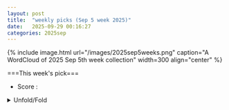 ```yaml
---
layout: post
title:  "weekly picks (Sep 5 week 2025)"
date:   2025-09-29 00:16:27
categories: 2025sep
---
```


{% include image.html url="/images/2025sep5weeks.png" caption="A WordCloud of 2025 Sep 5th week collection" width=300 align="center" %}




===This week's pick===


* Score : 



<details>
  <summary> Unfold/Fold </summary>
  {% capture markdowncontent %}

---
10/02


1. **[s41467-025-63833-0](https://www.nature.com/articles/s41467-025-63833-0)** Twisted bilayer Ice as a new class of hydrogen-bonding moiré materials (Nature Communications)

1. **[s42005-025-02301-z](https://www.nature.com/articles/s42005-025-02301-z)** Elastic bound states in the continuum with multi-polarization hybridization (Communications Physics)

1. **[s41563-025-02360-1](https://www.nature.com/articles/s41563-025-02360-1)** Large moiré superstructure of stacked incommensurate charge density waves (Nature Materials)

1. **[s41586-025-09524-8](https://www.nature.com/articles/s41586-025-09524-8)** Spin squeezing in an ensemble of nitrogen–vacancy centres in diamond (Nature)

1. **[d41586-025-02968-y](https://www.nature.com/articles/d41586-025-02968-y)** Quantum correlations enhance the sensitivity of room-temperature sensors (Nature)

1. **[s41598-025-21913-7](https://www.nature.com/articles/s41598-025-21913-7)** Correction: Exchange-bias and magnetic anisotropy fields in core–shell ferrite nanoparticles (Scientific Reports)





1. **[vmd7-twd5](http://link.aps.org/doi/10.1103/vmd7-twd5)** Heisenberg-Limited Quantum Metrology without Ancillae (PRL)

1. **[bnkn-4p3f](http://link.aps.org/doi/10.1103/bnkn-4p3f)** Indefinite Causal Order and Quantum Coordinates (PRL)

1. **[j3zk-z17h](http://link.aps.org/doi/10.1103/j3zk-z17h)** Tidal Resonance in Binary Neutron Star Inspirals: A High-Precision Study in Numerical Relativity (PRL)



1. **[y29y-f63h](http://link.aps.org/doi/10.1103/y29y-f63h)** Surface Wave Electron Acceleration from Flat Foils at Parallel Laser Incidence (PRL)

1. **[fz3h-6jdx](http://link.aps.org/doi/10.1103/fz3h-6jdx)** Observation of Anisotropic Dispersive Dark-Exciton Dynamics in CrSBr (PRL)

1. **[r22l-y2rr](http://link.aps.org/doi/10.1103/r22l-y2rr)** Emergent Inductance from Chiral Orbital Currents in a Bulk Ferrimagnet (PRL)

1. **[rwd7-92z9](http://link.aps.org/doi/10.1103/rwd7-92z9)** Quantum Anomalous Hall Effects and Emergent SU(2) Hall Ferromagnets at Fractional Filling of Helical Trilayer Graphene (PRL)

1. **[smkf-k7wq](http://link.aps.org/doi/10.1103/smkf-k7wq)** Dichotomy in Low- and High-Energy Band Renormalizations in Trilayer Nickelate La4Ni3O10: A Comparison with Cuprates (PRL)

1. **[dvlz-93t8](http://link.aps.org/doi/10.1103/dvlz-93t8)** Ultrafast Nonequilibrium Enhancement of Electron-Phonon Interaction in 2H−MoTe2 (PRL)

1. **[f5x9-wp3g](http://link.aps.org/doi/10.1103/f5x9-wp3g)** Theory of Reversed Ripening in Active Phase Separating Systems (PRL)

1. **[ss2g-kbpj](http://link.aps.org/doi/10.1103/ss2g-kbpj)** Light-Induced Phase Separation with Finite Wavelength Selection in Photophobic Microalgae (PRL)

1. **[pcmz-w776](http://link.aps.org/doi/10.1103/pcmz-w776)** High-Performance and Reliable Probabilistic Ising Machine Based on Simulated Quantum Annealing (PRX)






1. **[2510.00099v1](https://arxiv.org/abs/2510.00099)** Defect mediated quantum melting of charge ordered insulators (arXiv)

1. **[2510.00134v1](https://arxiv.org/abs/2510.00134)** Interplay of competing bond-order and loop-current fluctuations as a possible mechanism for superconductivity in kagome metals (arXiv)

1. **[2510.00153v1](https://arxiv.org/abs/2510.00153)** Anomalous diffusion in multichannel systems without a Levy distribution of disorder (arXiv)

1. **[2510.00204v1](https://arxiv.org/abs/2510.00204)** Bidirectional ultrafast control of charge density waves via phase competition (arXiv)

1. **[2510.00220v1](https://arxiv.org/abs/2510.00220)** Nonvolatile Switching of Magnetism via Gate-Induced Sliding in Tetralayer Graphene (arXiv)

1. **[2510.00284v1](https://arxiv.org/abs/2510.00284)** Dimerization in the SU(4) Heisenberg model on the cubic lattice: iPEPS study (arXiv)

1. **[2510.00305v1](https://arxiv.org/abs/2510.00305)** Gate-tunable Josephson parametric amplifiers based on semiconductor nanowires (arXiv)

1. **[2510.00341v1](https://arxiv.org/abs/2510.00341)** Magneto-Tunable Thermal Diode Based on Bulk Superconductor (arXiv)

1. **[2510.00385v1](https://arxiv.org/abs/2510.00385)** A poor man's theory of circular dichroism in single-wall carbon nanotubes (arXiv)

1. **[2510.00448v1](https://arxiv.org/abs/2510.00448)** Possibility of ferro-octupolar order in Ba2CaOsO6 assessed by X-ray magnetic dichroism measurements (arXiv)

1. **[2510.00556v1](https://arxiv.org/abs/2510.00556)** Excitons and Optical Response in Excitonic Insulator Candidate TiSe2 (arXiv)

1. **[2510.00575v1](https://arxiv.org/abs/2510.00575)** Field-free Superconducting Diode Effect in FeTe0.55Se0.45 (arXiv)

1. **[2510.00587v1](https://arxiv.org/abs/2510.00587)** Transition between 2D Symmetry Protected Topological Phases on a Klein Bottle (arXiv)

1. **[2510.00595v1](https://arxiv.org/abs/2510.00595)** Large superconducting diode effect driven by edge states in twisted iron-chalcogenide Josephson junctions (arXiv)

1. **[2510.00605v1](https://arxiv.org/abs/2510.00605)** Terahertz field-induced giant symmetry modulations in a van der Waals antiferromagnet (arXiv)

1. **[2510.00653v1](https://arxiv.org/abs/2510.00653)** Energy-density-driven ultrafast electronic excitations in a cuprate superconductor (arXiv)

1. **[2510.00672v1](https://arxiv.org/abs/2510.00672)** Temperature Dependence of the Response Functions of Graphene: Impact on Casimir and Casimi-Polder Forces in and out of Thermal Equilibrium (arXiv)

1. **[2510.00711v1](https://arxiv.org/abs/2510.00711)** An InAsSb surface quantum well with in-situ deposited Nb as a platform for semiconductor-superconductor hybrid devices (arXiv)

1. **[2510.00760v1](https://arxiv.org/abs/2510.00760)** Charge and Valley Hydrodynamics in the Quantum Hall Regime of Gapped Graphene (arXiv)

1. **[2510.00765v1](https://arxiv.org/abs/2510.00765)** Fast and Sensitive Readout of a Semiconductor Quantum Dot Using an In-Situ Microwave Resonator with Enhanced Gate Lever Arm (arXiv)

1. **[2510.00898v1](https://arxiv.org/abs/2510.00898)** The role of stacking and strain in mean-field magnetic moments of multilayer graphene (arXiv)

1. **[2510.00899v1](https://arxiv.org/abs/2510.00899)** On the mechanism of ferromagnetic resonance in ferromagnet-superconductor trilayers (arXiv)

1. **[2510.00921v1](https://arxiv.org/abs/2510.00921)** Non-Hermitian Skin Effect and Electronic Nonlocal Transport (arXiv)

1. **[2510.00940v1](https://arxiv.org/abs/2510.00940)** Anisotropic linear magnetoresistance in Dirac semimetal NiTe2 nanoflakes (arXiv)

1. **[2510.01053v1](https://arxiv.org/abs/2510.01053)** Interacting spin and charge density waves in kagome metal FeGe (arXiv)

1. **[2510.01058v1](https://arxiv.org/abs/2510.01058)** Temperature anomaly of the VSi and VC vacancy spin coherence time in 4H-SiC (arXiv)

1. **[2510.01075v1](https://arxiv.org/abs/2510.01075)** Spontaneous lattice distortion and crystal field effects in HoB4 (arXiv)

1. **[2510.01102v1](https://arxiv.org/abs/2510.01102)** Wave Packet Propagation through Graphene with Square and Triangular Patterned Circular Potential Scatterers (arXiv)

1. **[2510.01125v1](https://arxiv.org/abs/2510.01125)** Non-Hermitian Dynamics in Quantum Anomalous Hall Insulators (arXiv)

1. **[2510.01162v1](https://arxiv.org/abs/2510.01162)** Charge dynamics of individual conductance channels within a percolation network of a nano-patterned nanocrystal quantum dot solid (arXiv)

1. **[2510.00930v1](https://arxiv.org/abs/2510.00930)** Probing quantum advantage for solving the Fermi-Hubbard model with entropy benchmarking (arXiv)

1. **[2510.01066v1](https://arxiv.org/abs/2510.01066)** Nonperturbative fluctuation effects of charged bosonic fields: A quark-diquark model study at nonzero density (arXiv)

1. **[2510.01117v1](https://arxiv.org/abs/2510.01117)** From Bell Products to GHZ: Quantum Memories via Emergent Hamiltonians (arXiv)






---
10/01


1. **[s41567-025-03040-2](https://www.nature.com/articles/s41567-025-03040-2)** Gate-tunable double-dome superconductivity in twisted trilayer graphene (Nature Physics)

1. **[s41567-025-03034-0](https://www.nature.com/articles/s41567-025-03034-0)** Impact of low-energy spin fluctuations on the strange metal in a cuprate superconductor (Nature Physics)

1. **[s42005-025-02299-4](https://www.nature.com/articles/s42005-025-02299-4)** Topological fractal braiding of non-Hermitian bands (Communications Physics)

1. **[s42005-025-02294-9](https://www.nature.com/articles/s42005-025-02294-9)** Quantum geometric renormalization of the Hall coefficient and unconventional Hall resistivity in ZrTe<sub>5</sub> (Communications Physics)

1. **[s42005-025-02295-8](https://www.nature.com/articles/s42005-025-02295-8)** Spin supercurrent in parity-mixed superconductors with structural chirality (Communications Physics)

1. **[s42005-025-02274-z](https://www.nature.com/articles/s42005-025-02274-z)** Non-Hermitian strong bosonic clustering through interaction-induced caging (Communications Physics)

1. **[s42005-025-02296-7](https://www.nature.com/articles/s42005-025-02296-7)** Uncovering the underlying mechanisms of phase transitions in chiral active particles (Communications Physics)



1. **[g45c-ssfx](http://link.aps.org/doi/10.1103/g45c-ssfx)** Single-Ion Information Engine for Charging Quantum Battery (PRL)

1. **[6qqv-rl7q](http://link.aps.org/doi/10.1103/6qqv-rl7q)** Dark-Matter–Electron Detectors for Dark-Matter–Nucleon Interactions (PRL)

1. **[lbw1-kwd5](http://link.aps.org/doi/10.1103/lbw1-kwd5)** Partial-Wave Resolved Spin-Orbit Dynamics (PRL)

1. **[lcsm-xxty](http://link.aps.org/doi/10.1103/lcsm-xxty)** No Time for Surface Charge: How Bulk Conductivity Hides Charge Patterns from Kelvin Probe Force Microscopy in Contact-Electrified Surfaces (PRL)

1. **[yq1x-kxgm](http://link.aps.org/doi/10.1103/yq1x-kxgm)** Anyon Braiding on the Single Edge of a Fractional Quantum Hall State (PRL)

1. **[ttwf-qgz4](http://link.aps.org/doi/10.1103/ttwf-qgz4)** Terahertz-Induced Tunnel Ionization Drives Coherent Raman-Active Phonon in Bismuth (PRL)

1. **[sqbn-vtcj](http://link.aps.org/doi/10.1103/sqbn-vtcj)** Strongly Entangled Kondo and Kagome Lattices and the Emergent Magnetic Ground State in Heavy-Fermion Kagome Metal YbV6Sn6 (PRL)

1. **[fb2r-qdq7](http://link.aps.org/doi/10.1103/fb2r-qdq7)** Pushing Photons with Electrons: Observation of the Polariton Drag Effect (PRL)

1. **[Physics.18.s122](http://link.aps.org/doi/10.1103/Physics.18.s122)** Charge Transfer Happens Too Fast to See (Physics)




1. **[2509.25251v1](https://arxiv.org/abs/2509.25251)** Metal-insulator transition in a CuO chain created by Kondo interaction (arXiv)

1. **[2509.25316v1](https://arxiv.org/abs/2509.25316)** Topological non-Abelian Gauge Structures in Cayley-Schreier Lattices (arXiv)

1. **[2509.25318v1](https://arxiv.org/abs/2509.25318)** Strong-coupling superconductivity near Gross-Neveu quantum criticality in Dirac systems (arXiv)

1. **[2509.25322v1](https://arxiv.org/abs/2509.25322)** The Sound of Electrons Shattering: Current Noise Composition Laws for Electron Fractionalization (arXiv)

1. **[2509.25330v1](https://arxiv.org/abs/2509.25330)** Chiral charge conservation and ballistic magnetotransport in a disordered Weyl semimetal (arXiv)

1. **[2509.25344v1](https://arxiv.org/abs/2509.25344)** Origin of Spin Stripes in Bilayer Nickelate La3Ni2O7 (arXiv)

1. **[2509.25423v1](https://arxiv.org/abs/2509.25423)** Electropolishing-Induced Topographic Defects in Niobium: Insights and Implications for Superconducting Radio Frequency Applications (arXiv)

1. **[2509.25635v1](https://arxiv.org/abs/2509.25635)** Quantum geometric origins of the orbital degrees of freedom of hybrid bosonic quasiparticles in magnetic systems (arXiv)

1. **[2509.25691v1](https://arxiv.org/abs/2509.25691)** Electric-field control of pure spin photocurrent in germanene (arXiv)

1. **[2509.25703v1](https://arxiv.org/abs/2509.25703)** Probing phase transitions in non-Hermitian systems with quantum entanglement (arXiv)

1. **[2509.25761v1](https://arxiv.org/abs/2509.25761)** Schwinger boson theory for S=1 Kitaev quantum spin liquids (arXiv)

1. **[2509.25772v1](https://arxiv.org/abs/2509.25772)** Effect of Deposition Pressure on the Superconductivity of Ti40V60 Alloy Thin Films (arXiv)

1. **[2509.25797v1](https://arxiv.org/abs/2509.25797)** Growth Optimization of MoSi Thin Film and Measurement of Transport Critical Current Density of its Meander Structure (arXiv)

1. **[2509.25823v1](https://arxiv.org/abs/2509.25823)** Superconducting gap structures in wallpaper fermion systems (arXiv)

1. **[2509.26105v1](https://arxiv.org/abs/2509.26105)** Anisotropic antiferromagnetic order in EuPd3Si2 (arXiv)

1. **[2509.26151v1](https://arxiv.org/abs/2509.26151)** Spin-supersolidity induced quantum criticality and magnetocaloric effect in the triangular-lattice antiferromagnet Rb2Co(SeO3)2 (arXiv)

1. **[2509.26176v1](https://arxiv.org/abs/2509.26176)** Symmetry restoration in a fast scrambling system (arXiv)

1. **[2509.26228v1](https://arxiv.org/abs/2509.26228)** From Shapiro steps to photon-assisted tunneling in microwave-driven atomic-scale Josephson junctions with a single (magnetic) adatom (arXiv)

1. **[2509.26285v1](https://arxiv.org/abs/2509.26285)** Neel vector and Rashba SOC effects on RKKY interaction in 2D d-wave altermagnets (arXiv)

1. **[2509.26320v1](https://arxiv.org/abs/2509.26320)** Magnetic phase transitions protected by topological quantum geometry transitions: effects of electron-electron interactions in the Creutz ladder system (arXiv)

1. **[2509.26387v1](https://arxiv.org/abs/2509.26387)** Efficient heat-energy conversion from a non-thermal Tomonaga-Luttinger liquid (arXiv)

1. **[2509.26447v1](https://arxiv.org/abs/2509.26447)** Non-local edge mode hybridization in the long-range interacting Kitaev chain (arXiv)

1. **[2509.26472v1](https://arxiv.org/abs/2509.26472)** Half-filled metal and molecular-orbital-mediated pairing in cuprate (arXiv)

1. **[2509.26478v1](https://arxiv.org/abs/2509.26478)** YbCu1.14Se2: an exchange disordered 2D triangular random singlet phase? (arXiv)

1. **[2509.26596v1](https://arxiv.org/abs/2509.26596)** Orbital altermagnetism on the kagome lattice and possible application to AV3Sb5 (arXiv)

1. **[2509.26607v1](https://arxiv.org/abs/2509.26607)** Projected Holstein-Primakoff boson representation of quantum spins for spin wave theory (arXiv)

1. **[2509.26620v1](https://arxiv.org/abs/2509.26620)** Amplified response of cavity-coupled quantum-critical systems (arXiv)

1. **[2509.26638v1](https://arxiv.org/abs/2509.26638)** Intrinsic Nernst Effect from Berry Curvature in Superconductors (arXiv)

1. **[2509.22241v1](https://arxiv.org/abs/2509.22241)** Antiferromagnetic domain walls under spin-orbit torque (arXiv)

1. **[2509.25303v1](https://arxiv.org/abs/2509.25303)** High-efficiency Pt75Au25-based spintronic terahertz emitters (arXiv)

1. **[2509.25326v1](https://arxiv.org/abs/2509.25326)** Error detection without post-selection in adaptive quantum circuits (arXiv)

1. **[2509.25331v1](https://arxiv.org/abs/2509.25331)** Krylov Winding and Emergent Coherence in Operator Growth Dynamics (arXiv)

1. **[2509.25333v1](https://arxiv.org/abs/2509.25333)** Static magnetic control of light emission in plasmonic nanojunctions (arXiv)

1. **[2509.25336v1](https://arxiv.org/abs/2509.25336)** Renormalization of Chern-Simons Wilson Loops via Flux Quantization in Cohomotopy (arXiv)

1. **[2509.25342v1](https://arxiv.org/abs/2509.25342)** Quantum process tomography of a compressed time evolution circuit on superconducting quantum processors (arXiv)

1. **[2509.25679v1](https://arxiv.org/abs/2509.25679)** Charge Transfer States in Donor Acceptor Bulk Heterojunctions as Triplet Triplet Annihilation Sensitizer for Solid-State Photon Upconversion (arXiv)

1. **[2509.26095v1](https://arxiv.org/abs/2509.26095)** The diffusion-driven orthorhombic to tetragonal transition in YBa2Cu3O7 derived with a machine learning interatomic potential (arXiv)

1. **[2509.26104v1](https://arxiv.org/abs/2509.26104)** Spatiotemporal Raman Probing of Molecular Transport in sub-2-nm Plasmonic Quasi-2D Nanochannels (arXiv)

1. **[2509.26206v1](https://arxiv.org/abs/2509.26206)** Anderson localization: a density matrix approach (arXiv)

1. **[2509.26274v1](https://arxiv.org/abs/2509.26274)** Zeta expansion for long-range interactions under periodic boundary conditions with applications to micromagnetics (arXiv)

1. **[2509.26349v1](https://arxiv.org/abs/2509.26349)** Microwave-to-Optical Quantum Transduction of Photons for Quantum Interconnects (arXiv)

1. **[2509.26561v1](https://arxiv.org/abs/2509.26561)** Consequences of symmetry-breaking on conformal defect data (arXiv)





---
09/30

1. **[s41467-025-63578-w](https://www.nature.com/articles/s41467-025-63578-w)** Critical fluctuations and noise spectra in two-dimensional Fe<sub>3</sub>GeTe<sub>2</sub> magnets (Nature Communications)

1. **[s42005-025-02185-z](https://www.nature.com/articles/s42005-025-02185-z)** Near room-temperature magnetic nodal-line semiconductors in technetium-based self-intercalated van der Waals ferrimagnets (Communications Physics)

1. **[s42005-025-02292-x](https://www.nature.com/articles/s42005-025-02292-x)** Generalized reciprocal diffractive imaging for reference-free, single-shot quantitative phase microscopy (Communications Physics)

1. **[s42005-025-02293-w](https://www.nature.com/articles/s42005-025-02293-w)** Non-Markovian multiphoton chiral dynamics with giant systems (Communications Physics)




1. **[21t1-dqn6](http://link.aps.org/doi/10.1103/21t1-dqn6)** Characterizing the Multipartite Entanglement Structure of Non-Gaussian Continuous-Variable States with a Single Evolution Operator (PRL)

1. **[t78h-c9s3](http://link.aps.org/doi/10.1103/t78h-c9s3)** Classical Non-Markovian Noise in Symmetry-Preserving Quantum Dynamics (PRL)

1. **[dmfd-lgcq](http://link.aps.org/doi/10.1103/dmfd-lgcq)** Critically Slow Hilbert-Space Ergodicity in Quantum Morphic Drives (PRL)

1. **[3n8f-k8pl](http://link.aps.org/doi/10.1103/3n8f-k8pl)** Exponential Quantum Advantages for Practical Non-Hermitian Eigenproblems (PRL)

1. **[trj9-r9j8](http://link.aps.org/doi/10.1103/trj9-r9j8)** Condensates, Crystals, and Renormalons in the Gross-Neveu Model at Finite Density (PRL)

1. **[s9vl-7n24](http://link.aps.org/doi/10.1103/s9vl-7n24)** Most Stringent Bound on Electron Neutrino Mass Obtained with a Scalable Low-Temperature Microcalorimeter Array (PRL)



1. **[gyqw-d17z](http://link.aps.org/doi/10.1103/gyqw-d17z)** Observation of Two-Dimensional Branched Flow of Light (PRL)

1. **[c4v9-nd4b](http://link.aps.org/doi/10.1103/c4v9-nd4b)** Handedness Selection and Hysteresis of Chiral Orders in Crystals (PRL)

1. **[lm64-m3bn](http://link.aps.org/doi/10.1103/lm64-m3bn)** Machine Learning the Energetics of Electrified Solid-Liquid Interfaces (PRL)

1. **[rr3f-3zhd](http://link.aps.org/doi/10.1103/rr3f-3zhd)** Exchange Interaction in an InSb Quantum Well Measured with Landau-Level Tunneling Spectroscopy (PRL)

1. **[2fcg-zmwt](http://link.aps.org/doi/10.1103/2fcg-zmwt)** Multipolar Fermi Surface Deformations in Sr2RuO4 Probed by Resistivity and Sound Attenuation: A Window into Electron Viscosity and the Collision Operator (PRL)

1. **[14mp-263q](http://link.aps.org/doi/10.1103/14mp-263q)** Spin Transport Revealed by Spin Quantum Geometry (PRL)

1. **[qvd5-5z6m](http://link.aps.org/doi/10.1103/qvd5-5z6m)** Memory Kernel Coupling Theory: Obtaining Time Correlation Function from Higher-Order Moments (PRL)

1. **[72b9-c8cq](http://link.aps.org/doi/10.1103/72b9-c8cq)** Charging Dynamics of Electric Double-Layer Nanocapacitors in Mean Field (PRL)

1. **[66rj-jbqw](http://link.aps.org/doi/10.1103/66rj-jbqw)** Exciton Formation in Two-Dimensional Semiconductors (PRX)

1. **[Physics.18.164](http://link.aps.org/doi/10.1103/Physics.18.164)** Criticality in Nature’s Strongest Force (Physics)

1. **[rc6z-837q](http://link.aps.org/doi/10.1103/rc6z-837q)** Preparing the Gutzwiller wave function for attractive SU(3) fermions on a quantum computer (PRR)

1. **[1gvy-sy4b](http://link.aps.org/doi/10.1103/1gvy-sy4b)** Nonlinear response functions and disorder: The case of the photogalvanic effect (PRR)

1. **[z497-65ks](http://link.aps.org/doi/10.1103/z497-65ks)** Excess energy and countercurrents after a quantum kick (PRR)

1. **[wpnf-4nnn](http://link.aps.org/doi/10.1103/wpnf-4nnn)** Parallel-in-time quantum simulation via Page and Wootters quantum time (PRR)

1. **[zdfp-vgwk](http://link.aps.org/doi/10.1103/zdfp-vgwk)** Numerical investigation of the Brownian q=2 Potts model (PRR)

1. **[sh8w-rk4b](http://link.aps.org/doi/10.1103/sh8w-rk4b)** Magnetic-field-tunable anisotropic blackbody radiation and condensation of slow thermal light in dynamical axion insulators (PRR)

1. **[5r8m-v694](http://link.aps.org/doi/10.1103/5r8m-v694)** Microscopic origin of the nematoelastic coupling and dynamics of hybridized collective nematic-phonon excitations (PRR)

1. **[srgm-9ybc](http://link.aps.org/doi/10.1103/srgm-9ybc)** Fractional Chern mosaic in supermoiré graphene (PRRL)




1. **[2509.22687v1](https://arxiv.org/abs/2509.22687)** Peculiarities of optical absorption spectra of NdFe3(BO3)4 crystal in magnetically ordered state and at the transition to spiral magnetic phase (arXiv)

1. **[2509.22804v1](https://arxiv.org/abs/2509.22804)** Ultralow-Temperature Cryogenic Transmission Electron Microscopy Using a New Helium Flow Cryostat Stage (arXiv)

1. **[2509.22877v1](https://arxiv.org/abs/2509.22877)** Stability and Superconductivity of Ternary Polyhydrides (arXiv)

1. **[2509.22882v1](https://arxiv.org/abs/2509.22882)** Robust quantum Hall resistance standard from uniform wafer-scale epitaxial graphene on SiC (arXiv)

1. **[2509.22902v1](https://arxiv.org/abs/2509.22902)** Tunneling spectroscopy of two-dimensional superconductors with the quantum twisting microscope (arXiv)

1. **[2509.22960v1](https://arxiv.org/abs/2509.22960)** Magnetotransport in a 2D Hybrid Band System: Dirac and Heavy Hole Interplay (arXiv)

1. **[2509.22975v1](https://arxiv.org/abs/2509.22975)** Monte Carlo Diagonalization for Hubbard Model (arXiv)

1. **[2509.23033v1](https://arxiv.org/abs/2509.23033)** Hund's physics extends to actinide f electron systems (arXiv)

1. **[2509.23096v1](https://arxiv.org/abs/2509.23096)** Evanescent-mode-assisted Klein tunneling in dual-gated bilayer graphene (arXiv)

1. **[2509.23137v1](https://arxiv.org/abs/2509.23137)** Superconductivity at 22.3 K in Compressed Sodium-intercalated Graphite (arXiv)

1. **[2509.23177v1](https://arxiv.org/abs/2509.23177)** Non-Hermitian topological superconductivity with symmetry-enriched spectral and eigenstate features (arXiv)

1. **[2509.23396v1](https://arxiv.org/abs/2509.23396)** Splitting of electronic spectrum in paramagnetic phase of itinerant ferromagnets and altermagnets (arXiv)

1. **[2509.23404v1](https://arxiv.org/abs/2509.23404)** Magnetic-field dependent vortex dynamics and critical currents in superconducting microwires with regular large-area perforation by pinholes (arXiv)

1. **[2509.23523v1](https://arxiv.org/abs/2509.23523)** Revealing a hidden magnetic order in the triangular lattice antiferromagnet CuNdO2 (arXiv)

1. **[2509.23591v1](https://arxiv.org/abs/2509.23591)** Fabrication of oxide/FeSe multilayer films using the PLD technique (arXiv)

1. **[2509.23622v1](https://arxiv.org/abs/2509.23622)** Tunable quantum metric and band topology in bilayer Dirac model (arXiv)

1. **[2509.23758v1](https://arxiv.org/abs/2509.23758)** Power-Law Spectra and Asymptotic omega/T Scaling in the Orbital-Selective Mott Phase of a Three-Orbital Hubbard Model (arXiv)

1. **[2509.23856v1](https://arxiv.org/abs/2509.23856)** Gap Inhomogeneity in Cuprates: a view from Two-Dimensional Josephson Echo Spectroscopy (arXiv)

1. **[2509.23904v1](https://arxiv.org/abs/2509.23904)** Superconductivity Proximate to Non-Abelian Fractional Spin Hall Insulator in Twisted Bilayer MoTe2 (arXiv)

1. **[2509.24131v1](https://arxiv.org/abs/2509.24131)** Quantum Saturation of Magnetoelectric Coupling in Fe3O4 Nanoparticles (arXiv)

1. **[2509.24301v1](https://arxiv.org/abs/2509.24301)** High-Precision Temperature Estimation Based on Magnetic Nanoparticles Dominated by Brownian Relaxation under Combined AC and DC Magnetic Fields (arXiv)

1. **[2509.24415v1](https://arxiv.org/abs/2509.24415)** Strong enhancement of d-wave superconductivity in an extended checkerboard Hubbard ladder (arXiv)

1. **[2509.24439v1](https://arxiv.org/abs/2509.24439)** Spin-stripes in the Hubbard model: a combined DMFT and Bethe-Salpeter analysis (arXiv)

1. **[2509.24455v1](https://arxiv.org/abs/2509.24455)** High-energy electron-beam induced defect engineering of monolayer MoS2 for tunable optical properties (arXiv)

1. **[2509.24518v1](https://arxiv.org/abs/2509.24518)** Charge-localization-driven metal-insulator phase transition in layered molecular conductors (arXiv)

1. **[2509.24581v1](https://arxiv.org/abs/2509.24581)** Spontaneous pi flux trapping in granular rings of unconventional superconductors (arXiv)

1. **[2509.24670v1](https://arxiv.org/abs/2509.24670)** Strong Correlations and Superconductivity in the Supermoire Lattice (arXiv)

1. **[2509.24672v1](https://arxiv.org/abs/2509.24672)** Magnetoelectric Switching of Competing Magnetic Orders in Rhombohedral Graphene (arXiv)

1. **[2509.24682v1](https://arxiv.org/abs/2509.24682)** Topological transitions controlled by the interaction range (arXiv)

1. **[2509.24686v1](https://arxiv.org/abs/2509.24686)** Robust Majorana Platform Driven by a Meissner-Induced Anisotropic Doppler Shift (arXiv)

1. **[2509.24719v1](https://arxiv.org/abs/2509.24719)** Intrinsic spin accumulation in magnetic spin Hall effect (arXiv)

1. **[2509.24764v1](https://arxiv.org/abs/2509.24764)** Quantum superconducting diode effect with perfect efficiency above liquid-nitrogen temperature (arXiv)

1. **[2509.24824v1](https://arxiv.org/abs/2509.24824)** Snakelike trajectories of electrons released from quantum dots driven by the spin Hall effect (arXiv)

1. **[2509.24838v1](https://arxiv.org/abs/2509.24838)** Ligand co-deposition in focused electron beam induced nanoprinting: a predictive composition model (arXiv)

1. **[2509.24862v1](https://arxiv.org/abs/2509.24862)** Anisotropy by design in superconducting Nb thin films via ultrashort pulse laser irradiation (arXiv)

1. **[2509.25060v1](https://arxiv.org/abs/2509.25060)** Two-dimensional THz spectroscopy in electronic systems: a many-body diagrammatic approach (arXiv)

1. **[2509.25186v1](https://arxiv.org/abs/2509.25186)** Guided Diffusion for the Discovery of New Superconductors (arXiv)

1. **[2509.18259v1](https://arxiv.org/abs/2509.18259)** Order from chaos with adaptive circuits on quantum hardware (arXiv)

1. **[2509.22682v1](https://arxiv.org/abs/2509.22682)** Direct Comparison of Static and Dynamic Measurements of Spin Generation in a Topological Insulator Thin Film (arXiv)

1. **[2509.22773v1](https://arxiv.org/abs/2509.22773)** Universality of Shallow Global Quenches in Critical Spin Chains (arXiv)

1. **[2509.22809v1](https://arxiv.org/abs/2509.22809)** Unraveling the role of disorder in the electronic structure of high entropy alloys (arXiv)

1. **[2509.22892v1](https://arxiv.org/abs/2509.22892)** BCS superconductivity in the presence of wave dark matter (arXiv)

1. **[2509.22977v1](https://arxiv.org/abs/2509.22977)** Sachdev-Ye-Kitaev Model in a Quantum Glassy Landscape (arXiv)

1. **[2509.23170v1](https://arxiv.org/abs/2509.23170)** Room-temperature quantum entanglement in a van der Waals material (arXiv)

1. **[2509.23300v1](https://arxiv.org/abs/2509.23300)** Entanglement signatures of gapless topological phases in a p-wave superconductor (arXiv)

1. **[2509.23507v1](https://arxiv.org/abs/2509.23507)** Development of a microwave SQUID multiplexer for magnetic microbolometers (arXiv)

1. **[2509.23734v1](https://arxiv.org/abs/2509.23734)** Haag Duality for 2D Quantum Spin Systems (arXiv)

1. **[2509.23869v1](https://arxiv.org/abs/2509.23869)** Integrable Spherical Brane Model at Large N (arXiv)

1. **[2509.23952v1](https://arxiv.org/abs/2509.23952)** General Framework for Twisted Bilayer Photonic Crystal with Interlayer Coupling and Far-Field Response (arXiv)

1. **[2509.24295v1](https://arxiv.org/abs/2509.24295)** Magnon squeezing near a quantum critical point in a cavity-magnon-qubit system (arXiv)

1. **[2509.24451v1](https://arxiv.org/abs/2509.24451)** Non-epitaxial perovskite polariton laser diode operating under direct current (arXiv)

1. **[2509.24749v1](https://arxiv.org/abs/2509.24749)** A Quantum Computer Based on Donor-Cluster Arrays in Silicon (arXiv)

1. **[2509.24766v1](https://arxiv.org/abs/2509.24766)** Demonstration of quantum error detection in a silicon quantum processor (arXiv)

1. **[2509.25109v1](https://arxiv.org/abs/2509.25109)** Enhancing work-extraction in quantum batteries via correlated reservoirs (arXiv)

1. **[2509.25130v1](https://arxiv.org/abs/2509.25130)** Coupling induced emergent topology in a two-leg fermionic ladder (arXiv)



---
09/29

1. **[2509.21540v1](https://arxiv.org/abs/2509.21540)** Critical dynamics and superconducting state preparation in the quenched Kitaev chain with pairing imbalance (arXiv)

1. **[2509.21558v1](https://arxiv.org/abs/2509.21558)** Real Space Imaging of Spin Scattering in Chirality-Induced Spin Selectivity (arXiv)

1. **[2509.21591v1](https://arxiv.org/abs/2509.21591)** Pathways from a chiral superconductor to a composite Fermi liquid (arXiv)

1. **[2509.21640v1](https://arxiv.org/abs/2509.21640)** A comprehensive equivalent circuit model for high overtone bulk acoustic resonators (HBARs) (arXiv)

1. **[2509.21759v1](https://arxiv.org/abs/2509.21759)** Hexagonal boron nitride/bilayer graphene moire superlattices in the Dirac-material family: energy-band engineering and carrier doping by dual gating (arXiv)

1. **[2509.21771v1](https://arxiv.org/abs/2509.21771)** Spin-basis wavefunctions for the one-dimensional Kitaev model (arXiv)

1. **[2509.21813v1](https://arxiv.org/abs/2509.21813)** Low-energy photoexcitation inside the Mott gap in doped Hubbard and t-J ladders (arXiv)

1. **[2509.21877v1](https://arxiv.org/abs/2509.21877)** Ab initio study of magnetoresistance effect in Mn3Sn/MgO/Mn3Sn antiferromagnetic tunnel junction (arXiv)

1. **[2509.21901v1](https://arxiv.org/abs/2509.21901)** Gapless and ordered phases in spin-1/2 Kitaev-XX-Gamma chain (arXiv)

1. **[2509.21951v1](https://arxiv.org/abs/2509.21951)** Extending the optical absorption in a lumped element meander structure to far-infrared wavelengths (arXiv)

1. **[2509.22051v1](https://arxiv.org/abs/2509.22051)** From gauging to duality in one-dimensional quantum lattice models (arXiv)

1. **[2509.22177v1](https://arxiv.org/abs/2509.22177)** Predictor-corrector method based on dynamic mode decomposition for tensor-train nonequilibrium Green's function calculations (arXiv)

1. **[2509.22185v1](https://arxiv.org/abs/2509.22185)** Quantum spin Hall effect in III-V semiconductors at elevated temperatures: advancing topological electronics (arXiv)

1. **[2509.22231v1](https://arxiv.org/abs/2509.22231)** Features of the Electronic and Charge States of Monovalent-Doped Manganite Films Probed by Magnetic Circular Dichroism (arXiv)

1. **[2509.22266v1](https://arxiv.org/abs/2509.22266)** Antitoroidal magnets and anomalous Hall effect (arXiv)

1. **[2509.22274v1](https://arxiv.org/abs/2509.22274)** Continuum theory for topological phase transitions in exciton systems (arXiv)

1. **[2509.22278v1](https://arxiv.org/abs/2509.22278)** Supercondutivity of Nb-Ta-Ti-Zr-Hf high entropy alloy polycrystalline and amorphous thin films (arXiv)

1. **[2509.22304v1](https://arxiv.org/abs/2509.22304)** Selective bulk-boundary correspondence in higher-order topological insulators with anticommuting mirror and chiral symmetries (arXiv)

1. **[2509.22473v1](https://arxiv.org/abs/2509.22473)** Competing s-wave pairing in overdoped t-J model (arXiv)

1. **[2509.22511v1](https://arxiv.org/abs/2509.22511)** Cryogenic In-Memory Computing with Phase-Change Memory (arXiv)

1. **[2509.22559v1](https://arxiv.org/abs/2509.22559)** Superconductivity in cubic La3Al with interstitial anionic electrons (arXiv)

1. **[2509.22593v1](https://arxiv.org/abs/2509.22593)** Investigation of Parasitic Two-Level Systems in Merged-Element Transmon Qubits (arXiv)

1. **[2509.22634v1](https://arxiv.org/abs/2509.22634)** Limitations of detecting structural changes and time-reversal symmetry breaking in scanning tunneling microscopy experiments (arXiv)

1. **[2509.21410v1](https://arxiv.org/abs/2509.21410)** Quantum Simulation of Fermions in AdS2 Black Hole: Chirality, Entanglement, and Spectral Crossovers (arXiv)

1. **[2509.21441v1](https://arxiv.org/abs/2509.21441)** Thermal reconstruction of chaotic quantum many-body systems (arXiv)

1. **[2509.21585v1](https://arxiv.org/abs/2509.21585)** Smearing of dynamical quantum phase transitions in dissipative free-fermion systems (arXiv)

1. **[2509.21974v1](https://arxiv.org/abs/2509.21974)** Quantum simulation approach to ultra-weak magnetic anisotropy in a frustrated spin-1/2 antiferromagnet (arXiv)

1. **[2509.22073v1](https://arxiv.org/abs/2509.22073)** Noise cross-correlations from single-shot measurements (arXiv)

1. **[2509.22103v1](https://arxiv.org/abs/2509.22103)** Privacy in Distributed Quantum Sensing with Gaussian Quantum Networks (arXiv)

1. **[2509.22105v1](https://arxiv.org/abs/2509.22105)** Theoretical investigations of tetrameric magnetic molecules for sub-kelvin cooling (arXiv)

1. **[2509.22606v1](https://arxiv.org/abs/2509.22606)** Probing Fractional Quantum Hall states in weakly interacting Fermi gases (arXiv)





  {% endcapture %}
  {{ markdowncontent | markdownify }}
 </details>

<style>
  details {
    margin: 10px 0;
  }
  summary {
    cursor: pointer;
  }
</style>
